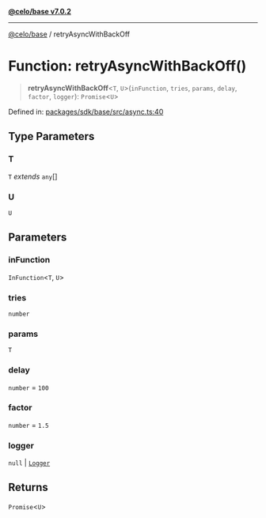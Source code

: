 [**@celo/base v7.0.2**](../README.md)

***

[@celo/base](../README.md) / retryAsyncWithBackOff

# Function: retryAsyncWithBackOff()

> **retryAsyncWithBackOff**\<`T`, `U`\>(`inFunction`, `tries`, `params`, `delay`, `factor`, `logger`): `Promise`\<`U`\>

Defined in: [packages/sdk/base/src/async.ts:40](https://github.com/celo-org/developer-tooling/blob/master/packages/sdk/base/src/async.ts#L40)

## Type Parameters

### T

`T` *extends* `any`[]

### U

`U`

## Parameters

### inFunction

`InFunction`\<`T`, `U`\>

### tries

`number`

### params

`T`

### delay

`number` = `100`

### factor

`number` = `1.5`

### logger

`null` | [`Logger`](../type-aliases/Logger.md)

## Returns

`Promise`\<`U`\>
